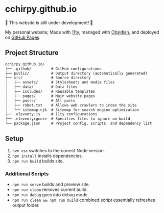 # cchirpy.github.io

🚧 This website is still under development! 🚧

My personal website; Made with [11ty](https://www.11ty.dev/docs/), managed with [Obsidian](https://obsidian.md), and deployed on [GitHub Pages](https://pages.github.com).

## Project Structure

```md
cchirpy.github.io/
├── .github/         # GitHub configurations
├── public/          # Output directory (automatically generated)
├── src/             # Source directory 
│   ├── assets/      # Stylesheets and media files
│   ├── data/        # Data files
│   ├── includes/    # Reusable templates
│   ├── pages/       # Main website pages
│   ├── posts/       # All posts
│   ├── robot.txt    # Allows web crawlers to index the site
│   └── sitemap.njk  # Sitemap for search engine optimization
├── .eleventy.js     # 11ty configurations
├── .eleventyignore  # Specifies files to ignore on build
└── package.json     # Project config, scripts, and dependency list
```

## Setup

1. `nvm use` switches to the correct Node version.
2. `npm install` installs dependencies.
3. `npm run build` builds site.

### Additional Scripts

- `npm run serve` builds and preview site.
- `npm run clean` removes current build.
- `npm run debug` goes into debug mode.
- `npm run clean && npm run build` combined script essentially refreshes output folder.
